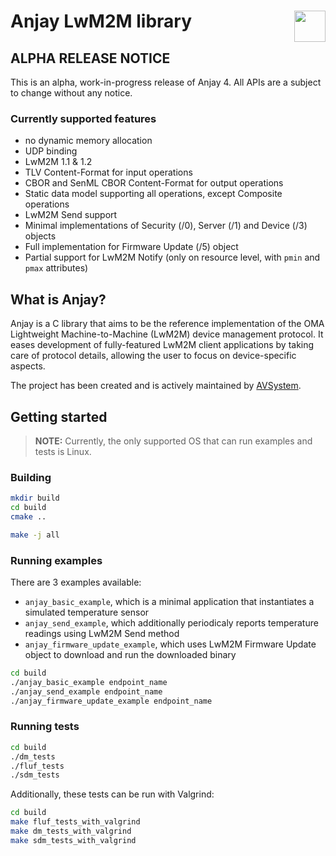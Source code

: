 # Anjay LwM2M library [<img align="right" height="50px" src="https://avsystem.github.io/Anjay-doc/_images/avsystem_logo.png">](http://www.avsystem.com/)

## ALPHA RELEASE NOTICE

This is an alpha, work-in-progress release of Anjay 4. All APIs are a subject to
change without any notice.

### Currently supported features

- no dynamic memory allocation
- UDP binding
- LwM2M 1.1 & 1.2
- TLV Content-Format for input operations
- CBOR and SenML CBOR Content-Format for output operations
- Static data model supporting all operations, except Composite operations
- LwM2M Send support
- Minimal implementations of Security (/0), Server (/1) and Device (/3) objects
- Full implementation for Firmware Update (/5) object
- Partial support for LwM2M Notify (only on resource level, with `pmin` and
  `pmax` attributes)

## What is Anjay?

Anjay is a C library that aims to be the reference implementation of the OMA
Lightweight Machine-to-Machine (LwM2M) device management protocol. It eases
development of fully-featured LwM2M client applications by taking care of
protocol details, allowing the user to focus on device-specific aspects.

The project has been created and is actively maintained by
[AVSystem](https://www.avsystem.com).

## Getting started

> **__NOTE:__** Currently, the only supported OS that can run examples and tests
> is Linux.

### Building

```sh
mkdir build
cd build
cmake ..

make -j all
```

### Running examples

There are 3 examples available:
- `anjay_basic_example`, which is a minimal application that instantiates a
  simulated temperature sensor
- `anjay_send_example`, which additionally periodicaly reports temperature
  readings using LwM2M Send method
- `anjay_firmware_update_example`, which uses LwM2M Firmware Update object to
  download and run the downloaded binary

```sh
cd build
./anjay_basic_example endpoint_name
./anjay_send_example endpoint_name
./anjay_firmware_update_example endpoint_name
```

### Running tests

```sh
cd build
./dm_tests
./fluf_tests
./sdm_tests
```

Additionally, these tests can be run with Valgrind:

```sh
cd build
make fluf_tests_with_valgrind
make dm_tests_with_valgrind
make sdm_tests_with_valgrind
```
